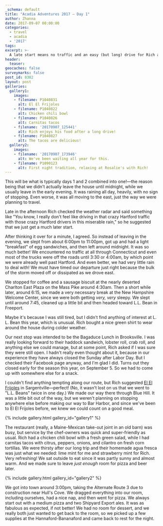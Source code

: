 ```yaml
---
_schema: default
title: "Acadia Adventures 2017 – Day 1"
author: Zhanna
date: 2017-09-07 00:00:00
categories:
  - travel
  - acadia
  - '2017'
tags:
excerpt: >-
  A late start means no traffic and an easy (but long) drive for Rich and Zhanna. First day meals include unexpected Mexican and Rosalie's pizza!
header:
  teaser:
geocaches: false
surveymarks: false
post_id: 8382
layout: post
galleries:
  gallery1:
    images:
    - filename: P1040831
      alt: El El Frijoles
    - filename: P1040822
      alt: Chicken chili bowl
    - filename: P1040826
      alt: Carnitas tacos
    - filename: '20170907_125441'
      alt: Rich enjoys his food after a long drive!
    - filename: P1040827
      alt: The tacos are delicious! 
  gallery2:
    images:
    - filename: '20170907_173946'
      alt: We've been waiting all year for this.
    - filename: P1090123
      alt: First night tradition, relaxing at Rosalie's with Rich!
---
```


This will be what is typically days 1 and 2 combined into one!—the reason being that we didn't actually leave the house until midnight,  while we usually leave in the early evening.  It was raining all day, heavily, with no sign of stopping. Even worse, it was all moving to the east, just the way we were planning to travel. 

Late in the afternoon Rich checked the weather radar and said something like "You know, I really don't feel like driving in that crazy Hartford traffic with those crazy Hartford drivers in this miserable rain," so he suggested that we just get a much later start. 

After thinking it over for a minute, I agreed. So instead of leaving in the evening, we slept from about 6:00pm to 11:00pm, got up and had a light "breakfast" of egg sandwiches, and then left around midnight. It was so much better! We encountered no traffic at all through Connecticut and even most of the trucks were off the roads until 3:30 or 4:00am, by which point we were already well past Hartford. And even better, we had very little rain to deal with! We must have timed our departure just right because the bulk of the storm moved off or dissipated as we drove east. 

We stopped for coffee and a sausage biscuit at the nearly deserted Charlton East Plaza on the Mass Pike around 4:30am. Then a short while later, around 6:15, we made a very necessary break at the New Hampshire Welcome Center, since we were both getting _very, very_ sleepy.  We slept until around 7:45, cleaned up a little bit and then headed toward L.L. Bean in Freeport. 

Maybe it's because I was still tired, but I didn't find anything of interest at L. L. Bean this year, which is unusual.  Rich bought a nice green shirt to wear around the house during colder weather. 

Our next stop was intended to be the Bagaduce Lunch in Brooksville. I was really looking forward to their haddock sandwich, lobster roll, crab roll, and anything else we could manage, but at some point, Rich asked if I was sure they were still open. I hadn't really even thought about it, because in our experience they have always closed the Sunday after Labor Day. But I checked their Facebook page anyway, and I'm glad I did. Turns out they closed early for the season this year, on September 5.  So we had to come up with somewhere else for a snack.  

I couldn't find anything tempting along our route, but Rich suggested [El El Frijoles](http://elelfrijoles.com/) in Sargentville—perfect! (No, it wasn't lost on us that we went to "L.L. Beans" twice in one day.)  We made our way there through Blue Hill. It was a little bit out of the way, but we weren't planning on stopping anywhere else before making our way to Bar Harbor, and since we've been to El El Frijoles before, we knew we could count on a good meal.  

{% include gallery.html gallery_id="gallery1" %}

The restaurant (really, a Maine-Mexican take-out joint in an old barn) was busy, but service by the chef-owners was quick and super-friendly as usual. Rich had a chicken chili bowl with a fresh green salad, while I had carnitas tacos with citrus, peppers, onions, and cilantro on fresh corn tortillas. We were thirsty after our long trip and their homemade agua fresca was just what we needed: lime mint for me and strawberry mint for Rich. Very refreshing! We sat outside to eat since it was partly sunny and almost warm. And we made sure to leave _just enough_ room for pizza and beer later. 

{% include gallery.html gallery_id="gallery2" %}

We got into town around 3:00pm, taking the Alternate Route 3 due to construction near Hull's Cove. We dragged everything into our room, including ourselves, had a nice nap, and then went for pizza. We always start out with a medium pizza and two Shipyard Export ales.  It was as fabulous as expected, if not better! We had no room for dessert, and we really both just wanted to get back to the room, so we picked up a few supplies at the Hannaford-Bananaford and came back to rest for the night. 

